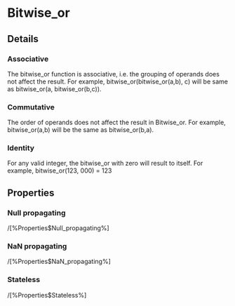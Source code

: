# Bitwise_or

## Details

### Associative

The bitwise_or function is associative, i.e.
the grouping of operands does not affect the result. For example, 
bitwise_or(bitwise_or(a,b), c) will be same as bitwise_or(a, bitwise_or(b,c)).

### Commutative

The order of operands does not affect the result in Bitwise_or. For example, 
bitwise_or(a,b) will be the same as bitwise_or(b,a).

### Identity

For any valid integer, the bitwise_or with zero will result 
to itself. For example, bitwise_or(123, 000) = 123

## Properties

### Null propagating

/[%Properties$Null_propagating%]

### NaN propagating

/[%Properties$NaN_propagating%]

### Stateless

/[%Properties$Stateless%]
